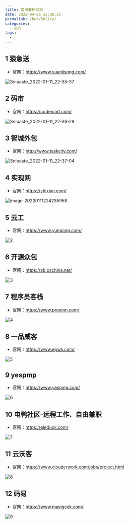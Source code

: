 ```yaml
---
title: 常用兼职网站
date: 2022-04-06 22:36:33
permalink: /hot/5d21ce/
categories:
  - 热门
tags:
  - 
---
```

## 1 猿急送

- 官网：https://www.yuanjisong.com/

![Snipaste_2022-01-11_22-35-37](https://gitee.com/er-huomeng/img/raw/master/img/Snipaste_2022-01-11_22-35-37.png)

## 2 码市

- 官网：https://codemart.com/

![Snipaste_2022-01-11_22-36-28](https://gitee.com/er-huomeng/img/raw/master/img/Snipaste_2022-01-11_22-36-28.png)

## 3 智城外包

- 官网：http://www.taskcity.com/

![Snipaste_2022-01-11_22-37-04](https://gitee.com/er-huomeng/img/raw/master/img/Snipaste_2022-01-11_22-37-04.png)

## 4 实现网

- 官网：https://shixian.com/

![image-20220111224235958](https://gitee.com/er-huomeng/img/raw/master/img/image-20220111224235958.png)

## 5 云工

- 官网：https://www.yungong.com/

![2](https://gitee.com/er-huomeng/img/raw/master/img/2.png)

## 6 开源众包

- 官网：https://zb.oschina.net/

![3](https://gitee.com/er-huomeng/img/raw/master/img/3.png)

## 7 程序员客栈

- 官网：https://www.proginn.com/

![4](https://gitee.com/er-huomeng/img/raw/master/img/4.png)

## 8 一品威客

- 官网：https://www.epwk.com/

![5](https://gitee.com/er-huomeng/img/raw/master/img/5.png)

## 9 yespmp

- 官网：https://www.yespmp.com/

![6](https://gitee.com/er-huomeng/img/raw/master/img/6.png)

## 10 电鸭社区-远程工作、自由兼职

- 官网：https://eleduck.com/

![7](https://gitee.com/er-huomeng/img/raw/master/img/7.png)

## 11 云沃客

- 官网：https://www.clouderwork.com/jobs/project.html

![8](https://gitee.com/er-huomeng/img/raw/master/img/8.png)

## 12 码易

- 官网：https://www.mayigeek.com/

![9](https://gitee.com/er-huomeng/img/raw/master/img/9.png)
